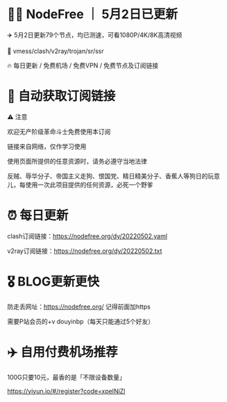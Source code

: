 # 🏴‍☠️ NodeFree ｜ 5月2日已更新

✈️ 5月2日更新79个节点，均已测速，可看1080P/4K/8K高清视频

🎏 vmess/clash/v2ray/trojan/sr/ssr 

🔥 每日更新 / 免费机场 / 免费VPN / 免费节点及订阅链接

# 🚀 自动获取订阅链接

⚠️ 注意

欢迎无产阶级革命斗士免费使用本订阅

链接来自网络，仅作学习使用

使用页面所提供的任意资源时，请务必遵守当地法律

反贼、辱华分子、帝国主义走狗、恨国党、精日精美分子、香蕉人等狗日的玩意儿，每使用一次此项目提供的任何资源，必死一个野爹

# ⏰ 每日更新

clash订阅链接：https://nodefree.org/dy/20220502.yaml

v2ray订阅链接：https://nodefree.org/dy/20220502.txt

# 🎖️ BLOG更新更快

防走丢网址：https://nodefree.org/ 记得前面加https

需要P站会员的+v douyinbp（每天只能通过5个好友）

# ✈️ 自用付费机场推荐
100G只要10元，最香的是「不限设备数量」

https://yiyun.io/#/register?code=xpeINiZl
